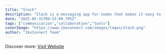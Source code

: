 ```yaml
---
title: "Slack"
description: "Slack is a messaging app for teams that makes it easy to communicate and collaborate in real-time."
date: "2025-05-31T09:53:09.705Z"
tags: ["communication","collaboration","tools"]
coverImage: "https://www.ikoconnect.com/images/logos/slack.png"
author: "IkoConnect Team"
---
```


Discover more: [Visit Website](https://slack.com/)
